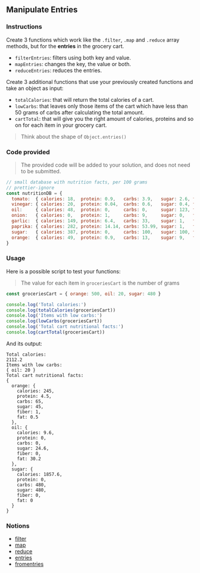 ## Manipulate Entries

### Instructions

Create 3 functions which work like the `.filter`, `.map` and `.reduce` array methods, but for the **entries** in the grocery cart.

- `filterEntries`: filters using both key and value.
- `mapEntries`: changes the key, the value or both.
- `reduceEntries`: reduces the entries.

Create 3 additional functions that use your previously created functions and take an object as input:

- `totalCalories`: that will return the total calories of a cart.
- `lowCarbs`: that leaves only those items of the cart which have less than 50 grams of carbs after calculating the total amount.
- `cartTotal`: that will give you the right amount of calories, proteins and so on for each item in your grocery cart.

> Think about the shape of `Object.entries()`

### Code provided

> The provided code will be added to your solution, and does not need to be submitted.

```js
// small database with nutrition facts, per 100 grams
// prettier-ignore
const nutritionDB = {
  tomato:  { calories: 18,  protein: 0.9,   carbs: 3.9,   sugar: 2.6, fiber: 1.2, fat: 0.2   },
  vinegar: { calories: 20,  protein: 0.04,  carbs: 0.6,   sugar: 0.4, fiber: 0,   fat: 0     },
  oil:     { calories: 48,  protein: 0,     carbs: 0,     sugar: 123, fiber: 0,   fat: 151   },
  onion:   { calories: 0,   protein: 1,     carbs: 9,     sugar: 0,   fiber: 0,   fat: 0     },
  garlic:  { calories: 149, protein: 6.4,   carbs: 33,    sugar: 1,   fiber: 2.1, fat: 0.5   },
  paprika: { calories: 282, protein: 14.14, carbs: 53.99, sugar: 1,   fiber: 0,   fat: 12.89 },
  sugar:   { calories: 387, protein: 0,     carbs: 100,   sugar: 100, fiber: 0,   fat: 0     },
  orange:  { calories: 49,  protein: 0.9,   carbs: 13,    sugar: 9,   fiber: 0.2, fat: 0.1   },
}
```

### Usage

Here is a possible script to test your functions:

> The value for each item in `groceriesCart` is the number of grams

```js
const groceriesCart = { orange: 500, oil: 20, sugar: 480 }

console.log('Total calories:')
console.log(totalCalories(groceriesCart))
console.log('Items with low carbs:')
console.log(lowCarbs(groceriesCart))
console.log('Total cart nutritional facts:')
console.log(cartTotal(groceriesCart))
```

And its output:

```console
Total calories:
2112.2
Items with low carbs:
{ oil: 20 }
Total cart nutritional facts:
{
  orange: {
    calories: 245,
    protein: 4.5,
    carbs: 65,
    sugar: 45,
    fiber: 1,
    fat: 0.5
  },
  oil: {
    calories: 9.6,
    protein: 0,
    carbs: 0,
    sugar: 24.6,
    fiber: 0,
    fat: 30.2
  },
  sugar: {
    calories: 1857.6,
    protein: 0,
    carbs: 480,
    sugar: 480,
    fiber: 0,
    fat: 0
  }
}

```

### Notions

- [filter](https://devdocs.io/javascript/global_objects/array/filter)
- [map](https://devdocs.io/javascript/global_objects/array/map)
- [reduce](https://devdocs.io/javascript/global_objects/array/reduce)
- [entries](https://devdocs.io/javascript/global_objects/object/entries)
- [fromentries](https://devdocs.io/javascript/global_objects/object/fromentries)
